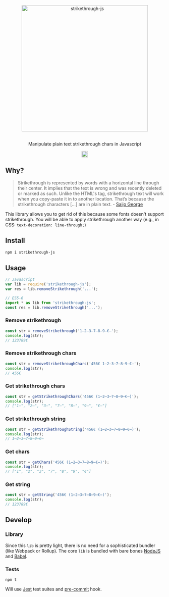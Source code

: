 <div align="center">
    <img src="https://i.imgur.com/5260wcO.gif" width="400" alt="strikethrough-js" />
</div>
<br />
<p align="center">Manipulate plain text strikethrough chars in Javascript</p>
<p align="center">
    <a href="https://badge.fury.io/js/strikethrough-js"><img src="https://badge.fury.io/js/strikethrough-js.svg" alt="npm version" height="20"></a>
</p>

## Why?
> Strikethrough is represented by words with a horizontal line through their center. It implies that the text is wrong and was recently deleted or marked as such. Unlike the HTML's tag, strikethrough text will work when you copy-paste it in to another location. That’s because the strikethrough characters [...] are in plain text. - [Saijo George](https://saijogeorge.com/strikethrough-text-generator/)

This library allows you to get rid of this because some fonts doesn't support strikethrough. You will be able to apply strikethrough another way (e.g., in CSS: `text-decoration: line-through;`)

## Install
```sh
npm i strikethrough-js
```

## Usage
```javascript
// Javascript
var lib = require('strikethrough-js');
var res = lib.removeStrikethrough('...');

// ES5-6
import * as lib from 'strikethrough-js';
const res = lib.removeStrikethrough('...');
```

### Remove strikethrough
```javascript
const str = removeStrikethrough('1̶2̶3̶7̶8̶9̶€̶');
console.log(str);
// 123789€
```

### Remove strikethrough chars
```javascript
const str = removeStrikethroughChars('456€ 1̶2̶3̶7̶8̶9̶€̶');
console.log(str);
// 456€ 
```

### Get strikethrough chars
```javascript
const str = getStrikethroughChars('456€ (1̶2̶3̶7̶8̶9̶€̶)');
console.log(str);
// ["1̶", "2̶", "3̶", "7̶", "8̶", "9̶", "€̶"]
```

### Get strikethrough string
```javascript
const str = getStrikethroughString('456€ (1̶2̶3̶7̶8̶9̶€̶)');
console.log(str);
// 1̶2̶3̶7̶8̶9̶€̶
```

### Get chars
```javascript
const str = getChars('456€ (1̶2̶3̶7̶8̶9̶€̶)');
console.log(str);
// ["1", "2", "3", "7", "8", "9", "€"]
```

### Get string
```javascript
const str = getString('456€ (1̶2̶3̶7̶8̶9̶€̶)');
console.log(str);
// 123789€
```

## Develop
### Library
Since this `lib` is pretty light, there is no need for a sophisticated bundler (like Webpack or Rollup). The core `lib` is bundled with bare bones [NodeJS](https://nodejs.org/en/) and [Babel](https://babeljs.io/).
 
### Tests
```npm
npm t
```
Will use [Jest](https://jestjs.io/) test suites and [pre-commit](https://pre-commit.com/) hook.
